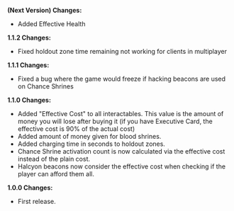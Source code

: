 **(Next Version) Changes:**

* Added Effective Health

**1.1.2 Changes:**

* Fixed holdout zone time remaining not working for clients in multiplayer

**1.1.1 Changes:**

* Fixed a bug where the game would freeze if hacking beacons are used on Chance Shrines

**1.1.0 Changes:**

* Added "Effective Cost" to all interactables. This value is the amount of money you will lose after buying it (if you have Executive Card, the effective cost is 90% of the actual cost)
* Added amount of money given for blood shrines.
* Added charging time in seconds to holdout zones.
* Chance Shrine activation count is now calculated via the effective cost instead of the plain cost.
* Halcyon beacons now consider the effective cost when checking if the player can afford them all.

**1.0.0 Changes:**

* First release.